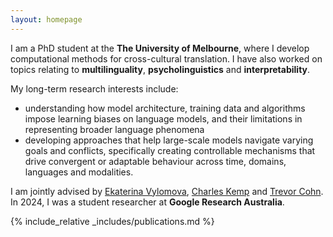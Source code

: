 ```yaml
---
layout: homepage
---
```


<!-- ## Zheng Wei Lim -->

I am a PhD student at the **The University of Melbourne**, where I develop computational methods for cross-cultural translation. I have also worked on topics relating to **multilinguality**, **psycholinguistics** and **interpretability**. 

My long-term research interests include: 
 - understanding how model architecture, training data and algorithms impose learning biases on language models, and their limitations in representing broader language phenomena
 - developing approaches that help large-scale models navigate varying goals and conflicts, specifically creating controllable mechanisms that drive convergent or adaptable behaviour across time, domains, languages and modalities.

I am jointly advised by [Ekaterina Vylomova](http://kat.academy/), [Charles Kemp](https://www.charleskemp.com/) and [Trevor Cohn](https://trevorcohn.github.io/). In 2024, I was a student researcher at **Google Research Australia**.

<!-- ## Research Interests

- **Computer Vision:** image recognition, image generation, video captioning
- **Machine Learning:** meta-learning, incremental learning, transfer learning -->

<!-- ## News

- **[Feb. 2020]** Our paper about incremental learning is accepted to CVPR 2020.
- **[Feb. 2020]** We will host the ACM Multimedia Asia 2020 conference in Singapore!
- **[Sept. 2019]** Our paper about few-shot learning is accepted to NeurIPS 2019.
- **[Mar. 2019]** Our paper about few-shot learning is accepted to CVPR 2019. -->

{% include_relative _includes/publications.md %}

<!-- {% include_relative _includes/services.md %} -->
